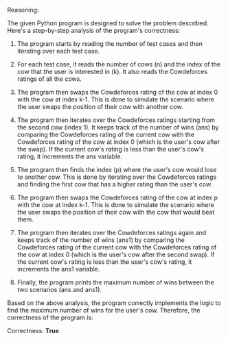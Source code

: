 Reasoning:

The given Python program is designed to solve the problem described. Here's a step-by-step analysis of the program's correctness:

1. The program starts by reading the number of test cases and then iterating over each test case.

2. For each test case, it reads the number of cows (n) and the index of the cow that the user is interested in (k). It also reads the Cowdeforces ratings of all the cows.

3. The program then swaps the Cowdeforces rating of the cow at index 0 with the cow at index k-1. This is done to simulate the scenario where the user swaps the position of their cow with another cow.

4. The program then iterates over the Cowdeforces ratings starting from the second cow (index 1). It keeps track of the number of wins (ans) by comparing the Cowdeforces rating of the current cow with the Cowdeforces rating of the cow at index 0 (which is the user's cow after the swap). If the current cow's rating is less than the user's cow's rating, it increments the ans variable.

5. The program then finds the index (p) where the user's cow would lose to another cow. This is done by iterating over the Cowdeforces ratings and finding the first cow that has a higher rating than the user's cow.

6. The program then swaps the Cowdeforces rating of the cow at index p with the cow at index k-1. This is done to simulate the scenario where the user swaps the position of their cow with the cow that would beat them.

7. The program then iterates over the Cowdeforces ratings again and keeps track of the number of wins (ans1) by comparing the Cowdeforces rating of the current cow with the Cowdeforces rating of the cow at index 0 (which is the user's cow after the second swap). If the current cow's rating is less than the user's cow's rating, it increments the ans1 variable.

8. Finally, the program prints the maximum number of wins between the two scenarios (ans and ans1).

Based on the above analysis, the program correctly implements the logic to find the maximum number of wins for the user's cow. Therefore, the correctness of the program is:

Correctness: **True**